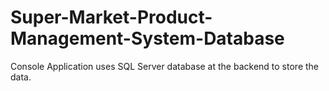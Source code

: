 # Super-Market-Product-Management-System-Database
Console Application uses SQL Server database at the backend to store the data.
